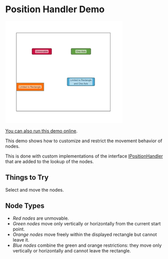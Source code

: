 <!--
 //////////////////////////////////////////////////////////////////////////////
 // @license
 // This file is part of yFiles for HTML.
 // Use is subject to license terms.
 //
 // Copyright (c) by yWorks GmbH, Vor dem Kreuzberg 28,
 // 72070 Tuebingen, Germany. All rights reserved.
 //
 //////////////////////////////////////////////////////////////////////////////
-->
# Position Handler Demo

<img src="../../../doc/demo-thumbnails/position-handler.webp" alt="demo-thumbnail" height="320"/>

[You can also run this demo online](https://www.yfiles.com/demos/input/positionhandler/).

This demo shows how to customize and restrict the movement behavior of nodes.

This is done with custom implementations of the interface [IPositionHandler](https://docs.yworks.com/yfileshtml/#/api/IPositionHandler) that are added to the lookup of the nodes.

## Things to Try

Select and move the nodes.

## Node Types

- _Red nodes_ are unmovable.
- _Green nodes_ move only vertically or horizontally from the current start point.
- _Orange nodes_ move freely within the displayed rectangle but cannot leave it.
- _Blue nodes_ combine the green and orange restrictions: they move only vertically or horizontally and cannot leave the rectangle.
